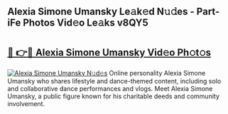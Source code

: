 ## Alexia Simone Umansky Le𝚊k𝚎d N𝚞𝚍es - Part-iFe Photos Vid𝚎o Le𝚊ks v8QY5

# <h2><a href="http://fbea5u.evod.top/?m=Alexia+Simone+Umansky">🔗 👉🔴 Alexia Simone Umansky Vid𝚎o Ph𝚘t𝚘s</a></h2>

[![Alexia Simone Umansky N𝚞d𝚎s](https://i.imgur.com/8V9OHl7.gif)](http://fbea5u.evod.top/?m=Alexia+Simone+Umansky)
Online personality Alexia Simone Umansky who shares lifestyle and dance-themed content, including solo and collaborative dance performances and vlogs. Meet Alexia Simone Umansky, a public figure known for his charitable deeds and community involvement. 
